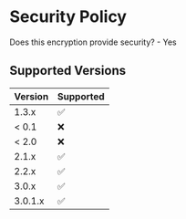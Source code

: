 # Security Policy
Does this encryption provide security? - Yes 

## Supported Versions



| Version | Supported          |
| ------- | ------------------ |
| 1.3.x   | :white_check_mark: |
| < 0.1   | :x:                |
| < 2.0   | :x:                |
| 2.1.x   | :white_check_mark: |
| 2.2.x   | :white_check_mark: |
| 3.0.x   | :white_check_mark: |
| 3.0.1.x   | :white_check_mark: |
